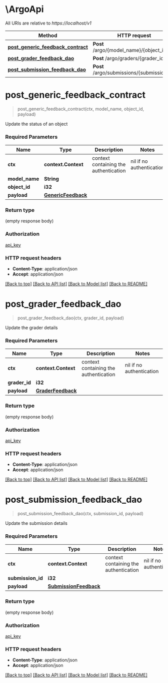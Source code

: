 # \ArgoApi

All URIs are relative to *https://localhost/v1*

Method | HTTP request | Description
------------- | ------------- | -------------
[**post_generic_feedback_contract**](ArgoApi.md#post_generic_feedback_contract) | **Post** /argo/{model_name}/{object_id} | 
[**post_grader_feedback_dao**](ArgoApi.md#post_grader_feedback_dao) | **Post** /argo/graders/{grader_id} | 
[**post_submission_feedback_dao**](ArgoApi.md#post_submission_feedback_dao) | **Post** /argo/submissions/{submission_id} | 


# **post_generic_feedback_contract**
> post_generic_feedback_contract(ctx, model_name, object_id, payload)


Update the status of an object

### Required Parameters

Name | Type | Description  | Notes
------------- | ------------- | ------------- | -------------
 **ctx** | **context.Context** | context containing the authentication | nil if no authentication
  **model_name** | **String**|  | 
  **object_id** | **i32**|  | 
  **payload** | [**GenericFeedback**](GenericFeedback.md)|  | 

### Return type

 (empty response body)

### Authorization

[api_key](../README.md#api_key)

### HTTP request headers

 - **Content-Type**: application/json
 - **Accept**: application/json

[[Back to top]](#) [[Back to API list]](../README.md#documentation-for-api-endpoints) [[Back to Model list]](../README.md#documentation-for-models) [[Back to README]](../README.md)

# **post_grader_feedback_dao**
> post_grader_feedback_dao(ctx, grader_id, payload)


Update the grader details

### Required Parameters

Name | Type | Description  | Notes
------------- | ------------- | ------------- | -------------
 **ctx** | **context.Context** | context containing the authentication | nil if no authentication
  **grader_id** | **i32**|  | 
  **payload** | [**GraderFeedback**](GraderFeedback.md)|  | 

### Return type

 (empty response body)

### Authorization

[api_key](../README.md#api_key)

### HTTP request headers

 - **Content-Type**: application/json
 - **Accept**: application/json

[[Back to top]](#) [[Back to API list]](../README.md#documentation-for-api-endpoints) [[Back to Model list]](../README.md#documentation-for-models) [[Back to README]](../README.md)

# **post_submission_feedback_dao**
> post_submission_feedback_dao(ctx, submission_id, payload)


Update the submission details

### Required Parameters

Name | Type | Description  | Notes
------------- | ------------- | ------------- | -------------
 **ctx** | **context.Context** | context containing the authentication | nil if no authentication
  **submission_id** | **i32**|  | 
  **payload** | [**SubmissionFeedback**](SubmissionFeedback.md)|  | 

### Return type

 (empty response body)

### Authorization

[api_key](../README.md#api_key)

### HTTP request headers

 - **Content-Type**: application/json
 - **Accept**: application/json

[[Back to top]](#) [[Back to API list]](../README.md#documentation-for-api-endpoints) [[Back to Model list]](../README.md#documentation-for-models) [[Back to README]](../README.md)

